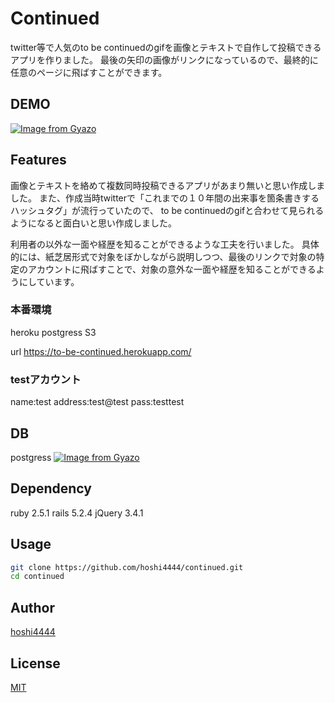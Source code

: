 # Continued
twitter等で人気のto be continuedのgifを画像とテキストで自作して投稿できるアプリを作りました。
最後の矢印の画像がリンクになっているので、最終的に任意のページに飛ばすことができます。
 
## DEMO
 
[![Image from Gyazo](https://i.gyazo.com/9c04be3a60ae219ab3309d39ab54e471.gif)](https://gyazo.com/9c04be3a60ae219ab3309d39ab54e471)

 
## Features
画像とテキストを絡めて複数同時投稿できるアプリがあまり無いと思い作成しました。
また、作成当時twitterで「これまでの１０年間の出来事を箇条書きするハッシュタグ」が流行っていたので、 to be continuedのgifと合わせて見られるようになると面白いと思い作成しました。

利用者の以外な一面や経歴を知ることができるような工夫を行いました。
具体的には、紙芝居形式で対象をぼかしながら説明しつつ、最後のリンクで対象の特定のアカウントに飛ばすことで、対象の意外な一面や経歴を知ることができるようにしています。

### 本番環境
heroku
postgress
S3

url https://to-be-continued.herokuapp.com/

### testアカウント
name:test
address:test@test
pass:testtest

## DB
postgress
[![Image from Gyazo](https://i.gyazo.com/109d0903f83d53b5b99ed757f2c90fab.png)](https://gyazo.com/109d0903f83d53b5b99ed757f2c90fab)

## Dependency
ruby 2.5.1
rails 5.2.4
jQuery 3.4.1

## Usage

```bash
git clone https://github.com/hoshi4444/continued.git
cd continued
```

## Author
[hoshi4444](https://github.com/hoshi4444)

## License
[MIT](LICENSE)